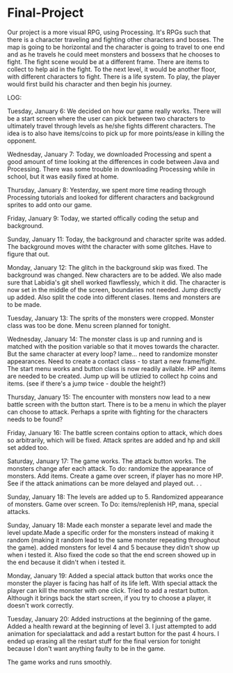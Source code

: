 # Final-Project
Our project is a more visual RPG, using Processing. It's RPGs such that there is a character traveling and fighting other characters and bosses. The map is going to be horizontal and the character is going to travel to one end and as he travels he could meet monsters and bossexs that he chooses to fight. The fight scene would be at a different frame. There are items to collect to help aid in the fight. To the next level, it would be another floor, with different characters to fight. There is a life system. 
To play, the player would first build his character and then begin his journey. 

LOG:

Tuesday, January 6: We decided on how our game really works. There will be a start screen where the user can pick between two characters to ultimately travel through levels as he/she fights different characters. The idea is to also have items/coins to pick up for more points/ease in killing the opponent. 

Wednesday, January 7: Today, we downloaded Processing and spent a good amount of time looking at the differences in code between Java and Processing. There was some trouble in downloading Processing while in school, but it was easily fixed at home. 

Thursday, January 8: Yesterday, we spent more time reading through Processing tutorials and looked for different characters and background sprites to add onto our game. 

Friday, January 9: Today, we started offically coding the setup and background. 

Sunday, January 11: Today, the background and character sprite was added. The background moves witht the character with some glitches. Have to figure that out. 

Monday, January 12: The glitch in the background skip was fixed. The background was changed. New characters are to be added. We also made sure that Labidia's git shell worked flawflessly, which it did. The character is now set in the middle of the screen, boundaries not needed. Jump directly up added. Also split the code into different clases. Items and monsters are to be made. 

Tuesday, January 13: The sprits of the monsters were cropped. Monster class was too be done. Menu screen planned for tonight. 

Wednesday, January 14: The monster class is up and running and is matched with the position variable so that it moves towards the character. But the same character at every loop? lame... need to randomize monster appearances. Need to create a contact class - to start a new frame/fight. The start menu works and button class is now readily avilable. HP and items are needed to be created. Jump up will be utlizied to collect hp coins and items. (see if there's a jump twice - double the height?)

Thursday, January 15: The encounter with monsters now lead to a new battle screen with the button start. There is to be a menu in which the player can choose to attack. Perhaps a sprite with fighting for the characters needs to be found? 

Friday, January 16: The battle screen contains option to attack, which does so arbitrarily, which will be fixed. Attack sprites are added and hp and skill set added too. 

Saturday, January 17: The game works. The attack button works. The monsters change afer each attack. To do: randomize the appearance of monsters. Add items. Create a game over screen, if player has no more HP. See if the attack animations can be more delayed and played out. . . 

Sunday, January 18: The levels are added up to 5. Randomized appearance of monsters. Game over screen. To Do: items/replenish HP, mana, special attacks. 

Sunday, January 18: Made each monster a separate level and made the level update.Made a specific order for the monsters instead of making it random (making it random lead to the same monster repeating throughout the game). added monsters for level 4 and 5 because they didn't show up when i tested it. Also fixed the code so that the end screen showed up in the end because it didn't when i tested it. 

Monday, January 19: Added a special attack button that works once the monster the player is facing has half of its life left. With special attack the player can kill the monster with one click. Tried to add a restart button. Although it brings back the start screen, if you try to choose a player, it doesn't work correctly.

Tuesday, January 20: Added instructions at the beginning of the game. Added a health reward at the beginning of level 3. I just attempted to add animation for specialattack and add a restart button for the past 4 hours. I ended up erasing all the restart stuff for the final version for tonight because I don't want anything faulty to be in the game.

The game works and runs smoothly. 

 